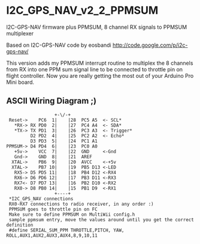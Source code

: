 I2C_GPS_NAV_v2_2_PPMSUM
=======================

I2C-GPS-NAV firmware plus PPMSUM, 8 channel RX signals to PPMSUM multiplexer 

Based on I2C-GPS-NAV code by eosbandi
http://code.google.com/p/i2c-gps-nav/

This version adds my PPMSUM interrupt routine to multiplex the 8 channels from RX into one PPM sum signal line
to be connected to throttle pin on flight controller. Now you are really getting the most out of your 
Arduino Pro Mini board.

ASCII Wiring Diagram ;)
-----------------------

                      
                      +-\/-+
     Reset->    PC6  1|    |28  PC5 A5  <- SCL*  
       *RX-> RX PD0  2|    |27  PC4 A4  <- SDA*     
       *TX-> TX PD1  3|    |26  PC3 A3  <- Trigger*     
             D2 PD2  4|    |25  PC2 A2  <- Echo*      
             D3 PD3  5|    |24  PC1 A1    
    PPMSUM-> D4 PD4  6|    |23  PC0 A0    
       +5v->    VCC  7|    |22  GND     <-Gnd
       Gnd->    GND  8|    |21  AREF
      XTAL->    PB6  9|    |20  AVCC    <-+5v
      XTAL->    PB7 10|    |19  PB5 D13 <-LED
       RX5-> D5 PD5 11|    |18  PB4 D12 <-RX4
       RX6-> D6 PD6 12|    |17  PB3 D11 <-RX3     
       RX7<- D7 PD7 13|    |16  PB2 D10 <-RX2     
       RX0-> D8 PB0 14|    |15  PB1 D9  <-RX1  
                      +----+
     *I2C_GPS_NAV connections  
     RX0-RX7 connections to radio receiver, in any order :)
     PPMSUM goes to throttle pin on FC
     Make sure to define PPMSUM on MultiWii config.h
     sample ppmsum entry, move the values around until you get the correct definition
     #define SERIAL_SUM_PPM THROTTLE,PITCH, YAW, ROLL,AUX1,AUX2,AUX3,AUX4,8,9,10,11
